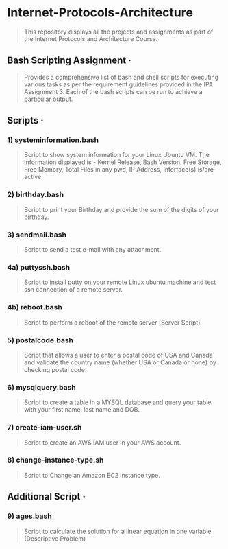 # Internet-Protocols-Architecture

> This repository displays all the projects and assignments as part of the Internet Protocols and Architecture Course.

## Bash Scripting Assignment &middot;

> Provides a comprehensive list of bash and shell scripts for executing various tasks as per the requirement guidelines provided in the IPA Assignment 3. Each of the bash scripts can be run to achieve a particular output.

## Scripts &middot;

### 1) systeminformation.bash
> Script to show system information for your Linux Ubuntu VM. The information displayed is - Kernel Release, Bash Version, Free Storage, Free Memory, Total Files in any pwd, IP Address, Interface(s) is/are active

### 2) birthday.bash
> Script to print your Birthday and provide the sum of the digits of your birthday.

### 3) sendmail.bash
> Script to send a test e-mail with any attachment.

### 4a) puttyssh.bash
> Script to install putty on your remote Linux ubuntu machine and test ssh connection of a remote server.

### 4b) reboot.bash
> Script to perform a reboot of the remote server (Server Script)

### 5) postalcode.bash
> Script that allows a user to enter a postal code of USA and Canada and validate the country name (whether USA or Canada or none) by checking postal code.

### 6) mysqlquery.bash
> Script to create a table in a MYSQL database and query your table with your first name, last name and DOB.

### 7) create-iam-user.sh
> Script to create an AWS IAM user in your AWS account. 

### 8) change-instance-type.sh
> Script to Change an Amazon EC2 instance type.

## Additional Script &middot;

### 9) ages.bash
> Script to calculate the solution for a linear equation in one variable (Descriptive Problem)
